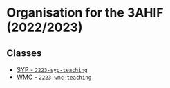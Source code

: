 # Organisation for the 3AHIF (2022/2023)

## Classes

- [SYP - `2223-syp-teaching`](https://https://github.com/AHIF-2020/2223-syp-teaching)
- [WMC - `2223-wmc-teaching`](https://github.com/AHIF-2020/2223-wmc-teaching)
